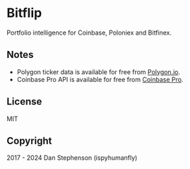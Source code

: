 # Bitflip

Portfolio intelligence for Coinbase, Poloniex and Bitfinex.

## Notes

- Polygon ticker data is available for free from [Polygon.io](https://polygon.io/).
- Coinbase Pro API is available for free from [Coinbase Pro](https://pro.coinbase.com/).

## License

MIT

## Copyright

2017 - 2024 Dan Stephenson (ispyhumanfly)
